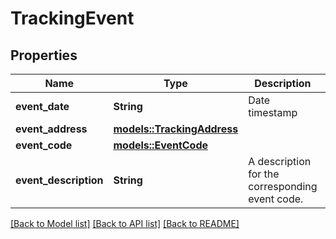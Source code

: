 # TrackingEvent

## Properties

Name | Type | Description | Notes
------------ | ------------- | ------------- | -------------
**event_date** | **String** | Date timestamp | 
**event_address** | [**models::TrackingAddress**](TrackingAddress.md) |  | 
**event_code** | [**models::EventCode**](EventCode.md) |  | 
**event_description** | **String** | A description for the corresponding event code. | 

[[Back to Model list]](../README.md#documentation-for-models) [[Back to API list]](../README.md#documentation-for-api-endpoints) [[Back to README]](../README.md)


